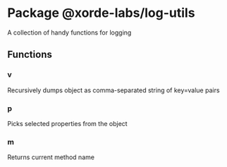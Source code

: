 # Package @xorde-labs/log-utils

A collection of handy functions for logging

## Functions

### v

Recursively dumps object as comma-separated string of key=value pairs

### p

Picks selected properties from the object

### m

Returns current method name
